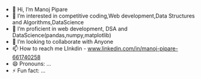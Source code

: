 - 👋 Hi, I’m Manoj Pipare
- 👀 I’m interested in competitive coding,Web development,Data Structures and Algorithms,DataScience 
- 🌱 I’m proficient in web development, DSA and DataScience(pandas,numpy,matplotlib)
- 💞️ I’m looking to collaborate with Anyone
- 📫 How to reach me LInkdin - www.linkedin.com/in/manoj-pipare-661740258
- 😄 Pronouns: ...
- ⚡ Fun fact: ...

<!---
manojvp16/manojvp16 is a ✨ special ✨ repository because its `README.md` (this file) appears on your GitHub profile.
You can click the Preview link to take a look at your changes.
--->
